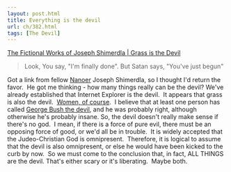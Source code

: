```yaml
---
layout: post.html
title: Everything is the devil
url: ch/382.html
tags: [The Devil]
---
```

[The Fictional Works of Joseph Shimerdla | Grass is the Devil](http://shimerdla.com/writing/grass-is-the-devil/)

> Look, You say, "I'm finally done". But Satan says, "You've just begun"

Got a link from fellow [Nanoer](http://www.nanowrimo.org) Joseph Shimerdla, so I thought I'd return the favor.  He got me thinking - how many things really can be the devil? We've already established that Internet Explorer is the devil.  It appears that grass is also the devil.  [Women, of course](http://www.imdb.com/title/tt0120484/).  I believe that at least one person has called [George Bush the devil](http://www.cnn.com/2006/WORLD/americas/09/20/chavez.un/index.html), and he was probably right, although otherwise he's probably insane. So, the devil doesn't really make sense if there's no god.  I mean, if there is a force of pure evil, there must be an opposing force of good, or we'd all be in trouble.  It is widely accepted that the Judeo-Christian God is omnipresent.  Therefore, it is logical to assume that the devil is also omnipresent, or else he would have been kicked to the curb by now.  So we must come to the conclusion that, in fact, ALL THINGS are the devil. That's either scary or it's liberating.  Maybe both.

